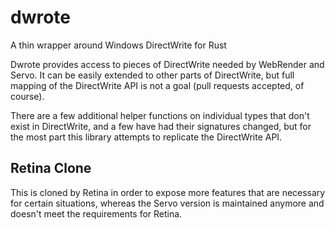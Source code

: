 # dwrote
A thin wrapper around Windows DirectWrite for Rust

Dwrote provides access to pieces of DirectWrite needed by WebRender
and Servo.  It can be easily extended to other parts of DirectWrite,
but full mapping of the DirectWrite API is not a goal (pull requests
accepted, of course).

There are a few additional helper functions on individual types that
don't exist in DirectWrite, and a few have had their signatures changed,
but for the most part this library attempts to replicate the DirectWrite
API.

## Retina Clone
This is cloned by Retina in order to expose more features that are necessary
for certain situations, whereas the Servo version is maintained anymore and
doesn't meet the requirements for Retina.
